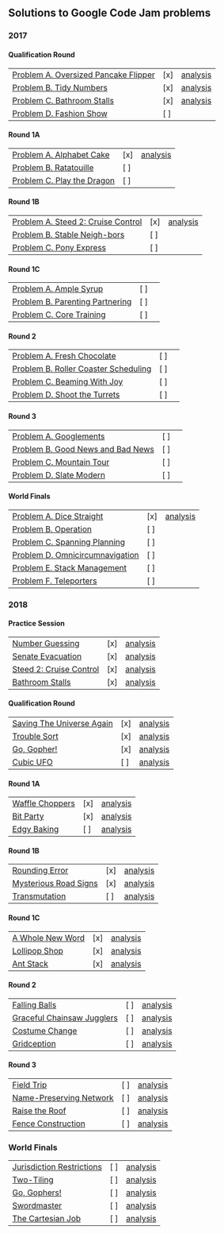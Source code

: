 ## Solutions to Google Code Jam problems

### 2017

#### Qualification Round

|                                                                                                               |     |                                                                                      |
|---------------------------------------------------------------------------------------------------------------|-----|--------------------------------------------------------------------------------------|
| [Problem A. Oversized Pancake Flipper](https://codejam.withgoogle.com/codejam/contest/3264486/dashboard#s=p0) | [x] | [analysis](https://codejam.withgoogle.com/codejam/contest/3264486/dashboard#s=a&a=0) |
| [Problem B. Tidy Numbers](https://codejam.withgoogle.com/codejam/contest/3264486/dashboard#s=p1)              | [x] | [analysis](https://codejam.withgoogle.com/codejam/contest/3264486/dashboard#s=a&a=1) |
| [Problem C. Bathroom Stalls](https://codejam.withgoogle.com/codejam/contest/3264486/dashboard#s=p2)           | [x] | [analysis](https://codejam.withgoogle.com/codejam/contest/3264486/dashboard#s=a&a=2) |
| [Problem D. Fashion Show](https://codejam.withgoogle.com/codejam/contest/3264486/dashboard#s=p3)              | [ ] |                                                                                      |

#### Round 1A

|                                                                                                               |     |                                                                                      |
|---------------------------------------------------------------------------------------------------------------|-----|--------------------------------------------------------------------------------------|
| [Problem A. Alphabet Cake](https://codejam.withgoogle.com/codejam/contest/5304486/dashboard#s=p0)             | [x] | [analysis](https://codejam.withgoogle.com/codejam/contest/5304486/dashboard#s=a&a=0) |
| [Problem B. Ratatouille](https://codejam.withgoogle.com/codejam/contest/5304486/dashboard#s=p1)               | [ ] |          |
| [Problem C. Play the Dragon](https://codejam.withgoogle.com/codejam/contest/5304486/dashboard#s=p2)           | [ ] |          |

#### Round 1B

|                                                                                                               |     |          |
|---------------------------------------------------------------------------------------------------------------|-----|----------|
| [Problem A. Steed 2: Cruise Control](https://codejam.withgoogle.com/codejam/contest/8294486/dashboard#s=p0)   | [x] | [analysis](https://codejam.withgoogle.com/codejam/contest/8294486/dashboard#s=p0) |
| [Problem B. Stable Neigh-bors](https://codejam.withgoogle.com/codejam/contest/8294486/dashboard#s=p1)         | [ ] |          |
| [Problem C. Pony Express](https://codejam.withgoogle.com/codejam/contest/8294486/dashboard#s=p2)              | [ ] |          |

#### Round 1C

|                                                                                                               |     |          |
|---------------------------------------------------------------------------------------------------------------|-----|----------|
| [Problem A. Ample Syrup](https://codejam.withgoogle.com/codejam/contest/3274486/dashboard#s=p0)               | [ ] |          |
| [Problem B. Parenting Partnering](https://codejam.withgoogle.com/codejam/contest/3274486/dashboard#s=p1)      | [ ] |          |
| [Problem C. Core Training](https://codejam.withgoogle.com/codejam/contest/3274486/dashboard#s=p2)             | [ ] |          |

#### Round 2

|                                                                                                               |     |          |
|---------------------------------------------------------------------------------------------------------------|-----|----------|
| [Problem A. Fresh Chocolate](https://codejam.withgoogle.com/codejam/contest/5314486/dashboard#s=p0)           | [ ] |          |
| [Problem B. Roller Coaster Scheduling](https://codejam.withgoogle.com/codejam/contest/5314486/dashboard#s=p1) | [ ] |          |
| [Problem C. Beaming With Joy](https://codejam.withgoogle.com/codejam/contest/5314486/dashboard#s=p2)          | [ ] |          |
| [Problem D. Shoot the Turrets](https://codejam.withgoogle.com/codejam/contest/5314486/dashboard#s=p3)         | [ ] |          |

#### Round 3

|                                                                                                               |     |          |
|---------------------------------------------------------------------------------------------------------------|-----|----------|
| [Problem A. Googlements](https://codejam.withgoogle.com/codejam/contest/8304486/dashboard#s=p0)               | [ ] |          |
| [Problem B. Good News and Bad News](https://codejam.withgoogle.com/codejam/contest/8304486/dashboard#s=p1)    | [ ] |          |
| [Problem C. Mountain Tour](https://codejam.withgoogle.com/codejam/contest/8304486/dashboard#s=p2)             | [ ] |          |
| [Problem D. Slate Modern](https://codejam.withgoogle.com/codejam/contest/8304486/dashboard#s=p3)              | [ ] |          |

#### World Finals

|                                                                                                               |     |          |
|---------------------------------------------------------------------------------------------------------------|-----|----------|
| [Problem A. Dice Straight](https://codejam.withgoogle.com/codejam/contest/6314486/dashboard#s=p0)             | [x] | [analysis](https://codejam.withgoogle.com/codejam/contest/6314486/dashboard#s=a&a=0) |
| [Problem B. Operation](https://codejam.withgoogle.com/codejam/contest/6314486/dashboard#s=p1)                 | [ ] |          |
| [Problem C. Spanning Planning](https://codejam.withgoogle.com/codejam/contest/6314486/dashboard#s=p2)         | [ ] |          |
| [Problem D. Omnicircumnavigation](https://codejam.withgoogle.com/codejam/contest/6314486/dashboard#s=p3)      | [ ] |          |
| [Problem E. Stack Management](https://codejam.withgoogle.com/codejam/contest/6314486/dashboard#s=p4)          | [ ] |          |
| [Problem F. Teleporters](https://codejam.withgoogle.com/codejam/contest/6314486/dashboard#s=p5)               | [ ] |          |


### 2018

#### Practice Session

|                                                                                                                       |     |                                                                                                       |
|-----------------------------------------------------------------------------------------------------------------------|-----|-------------------------------------------------------------------------------------------------------|
| [Number Guessing](https://codejam.withgoogle.com/2018/challenges/0000000000000130/dashboard)                          | [x] | [analysis](https://codejam.withgoogle.com/2018/challenges/0000000000000130/analysis/0000000000000523) |
| [Senate Evacuation](https://codejam.withgoogle.com/2018/challenges/0000000000000130/dashboard/00000000000004c0)       | [x] | [analysis](https://codejam.withgoogle.com/2018/challenges/0000000000000130/analysis/00000000000004c0) |
| [Steed 2: Cruise Control](https://codejam.withgoogle.com/2018/challenges/0000000000000130/dashboard/0000000000000524) | [x] | [analysis](https://codejam.withgoogle.com/2018/challenges/0000000000000130/analysis/0000000000000524) |
| [Bathroom Stalls](https://codejam.withgoogle.com/2018/challenges/0000000000000130/dashboard/0000000000000652)         | [x] | [analysis](https://codejam.withgoogle.com/2018/challenges/0000000000000130/analysis/0000000000000652) |

#### Qualification Round

|                                                                                                            |     |                                                                                                       |
|------------------------------------------------------------------------------------------------------------|-----|-------------------------------------------------------------------------------------------------------|
| [Saving The Universe Again](https://codejam.withgoogle.com/2018/challenges/00000000000000cb/dashboard)     | [x] | [analysis](https://codejam.withgoogle.com/2018/challenges/00000000000000cb/analysis/0000000000007966) |
| [Trouble Sort](https://codejam.withgoogle.com/2018/challenges/00000000000000cb/dashboard/00000000000079cb) | [x] | [analysis](https://codejam.withgoogle.com/2018/challenges/00000000000000cb/analysis/00000000000079cb) |
| [Go, Gopher!](https://codejam.withgoogle.com/2018/challenges/00000000000000cb/dashboard/0000000000007a30)  | [x] | [analysis](https://codejam.withgoogle.com/2018/challenges/00000000000000cb/analysis/0000000000007a30) |
| [Cubic UFO](https://codejam.withgoogle.com/2018/challenges/00000000000000cb/dashboard/00000000000079cc)    | [ ] | [analysis](https://codejam.withgoogle.com/2018/challenges/00000000000000cb/analysis/00000000000079cc) |

#### Round 1A

|                                                                                                           |     |                                                                                                       |
|-----------------------------------------------------------------------------------------------------------|-----|-------------------------------------------------------------------------------------------------------|
| [Waffle Choppers](https://codejam.withgoogle.com/2018/challenges/0000000000007883/dashboard)              | [x] | [analysis](https://codejam.withgoogle.com/2018/challenges/0000000000007883/analysis/000000000003005a) |
| [Bit Party](https://codejam.withgoogle.com/2018/challenges/0000000000007883/dashboard/000000000002fff6)   | [x] | [analysis](https://codejam.withgoogle.com/2018/challenges/0000000000007883/analysis/000000000002fff6) |
| [Edgy Baking](https://codejam.withgoogle.com/2018/challenges/0000000000007883/dashboard/000000000002fff7) | [ ] | [analysis](https://codejam.withgoogle.com/2018/challenges/0000000000007883/analysis/000000000002fff7) |

#### Round 1B

|                                                                                                                     |     |                                                                                                       |
|---------------------------------------------------------------------------------------------------------------------|-----|-------------------------------------------------------------------------------------------------------|
| [Rounding Error](https://codejam.withgoogle.com/2018/challenges/0000000000007764/dashboard)                         | [x] | [analysis](https://codejam.withgoogle.com/2018/challenges/0000000000007764/analysis/0000000000036601) |
| [Mysterious Road Signs](https://codejam.withgoogle.com/2018/challenges/0000000000007764/dashboard/000000000003675b) | [x] | [analysis](https://codejam.withgoogle.com/2018/challenges/0000000000007764/analysis/000000000003675b) |
| [Transmutation](https://codejam.withgoogle.com/2018/challenges/0000000000007764/dashboard/000000000003675c)         | [ ] | [analysis](https://codejam.withgoogle.com/2018/challenges/0000000000007764/analysis/000000000003675c) |

#### Round 1C

|                                                                                                             |     |                                                                                                       |
|-------------------------------------------------------------------------------------------------------------|-----|-------------------------------------------------------------------------------------------------------|
| [A Whole New Word](https://codejam.withgoogle.com/2018/challenges/0000000000007765/dashboard)               | [x] | [analysis](https://codejam.withgoogle.com/2018/challenges/0000000000007765/analysis/000000000003e064) |
| [Lollipop Shop](https://codejam.withgoogle.com/2018/challenges/0000000000007765/dashboard/000000000003e068) | [x] | [analysis](https://codejam.withgoogle.com/2018/challenges/0000000000007765/analysis/000000000003e068) |
| [Ant Stack](https://codejam.withgoogle.com/2018/challenges/0000000000007765/dashboard/000000000003e0a8)     | [x] | [analysis](https://codejam.withgoogle.com/2018/challenges/0000000000007765/analysis/000000000003e0a8) |

#### Round 2

|                                                                                                                          |     |                                                                                                       |
|--------------------------------------------------------------------------------------------------------------------------|-----|-------------------------------------------------------------------------------------------------------|
| [Falling Balls](https://codejam.withgoogle.com/2018/challenges/0000000000007706/dashboard)                               | [ ] | [analysis]() |
| [Graceful Chainsaw Jugglers](https://codejam.withgoogle.com/2018/challenges/0000000000007706/dashboard/00000000000459f3) | [ ] | [analysis]() |
| [Costume Change](https://codejam.withgoogle.com/2018/challenges/0000000000007706/dashboard/0000000000045875)             | [ ] | [analysis]() |
| [Gridception](https://codejam.withgoogle.com/2018/challenges/0000000000007706/dashboard/00000000000459f4)                | [ ] | [analysis]() |

#### Round 3

|                                                                                                                       |     |                                                                                                       |
|-----------------------------------------------------------------------------------------------------------------------|-----|-------------------------------------------------------------------------------------------------------|
| [Field Trip](https://codejam.withgoogle.com/2018/challenges/0000000000007707/dashboard)                               | [ ] | [analysis]() |
| [Name-Preserving Network](https://codejam.withgoogle.com/2018/challenges/0000000000007707/dashboard/000000000004b90e) | [ ] | [analysis]() |
| [Raise the Roof](https://codejam.withgoogle.com/2018/challenges/0000000000007707/dashboard/000000000004b90d)          | [ ] | [analysis]() |
| [Fence Construction](https://codejam.withgoogle.com/2018/challenges/0000000000007707/dashboard/000000000004b90e)      | [ ] | [analysis]() |

### World Finals

|                                                                                                                 |     |                                                                                                       |
|-----------------------------------------------------------------------------------------------------------------|-----|-------------------------------------------------------------------------------------------------------|
| [Jurisdiction Restrictions](https://codejam.withgoogle.com/2018/challenges/0000000000007766/dashboard)          | [ ] | [analysis]() |
| [Two-Tiling](https://codejam.withgoogle.com/2018/challenges/0000000000007766/dashboard/000000000004da97)        | [ ] | [analysis]() |
| [Go, Gophers!](https://codejam.withgoogle.com/2018/challenges/0000000000007766/dashboard/000000000004da2d)      | [ ] | [analysis]() |
| [Swordmaster](https://codejam.withgoogle.com/2018/challenges/0000000000007766/dashboard/000000000004d961)       | [ ] | [analysis]() |
| [The Cartesian Job](https://codejam.withgoogle.com/2018/challenges/0000000000007766/dashboard/000000000004d962) | [ ] | [analysis]() |
